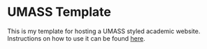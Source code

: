 # UMASS Template

This is my template for hosting a UMASS styled academic website. Instructions on how to use it can be found [here](http://mrlucasch.github.io/resources/academic-website/).
